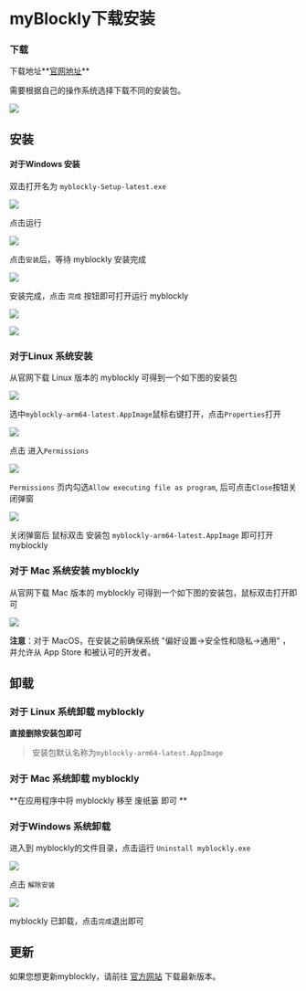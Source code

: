 # myBlockly下载安装

### 下载

下载地址**[官网地址](https://www.elephantrobotics.com/download/)**

需要根据自己的操作系统选择下载不同的安装包。



![](C:\Users\Administrator\Desktop\320gitbook截图\zh\img\download.png)



## 安装

#### 对于Windows 安装

双击打开名为 `myblockly-Setup-latest.exe`

![](C:\Users\Administrator\Desktop\320gitbook截图\zh\img\install_1.png)

点击运行

![](C:\Users\Administrator\Desktop\320gitbook截图\zh\img\install_2.png)

点击`安装`后，等待 myblockly 安装完成

![](C:\Users\Administrator\Desktop\320gitbook截图\zh\img\install_3.png)



安装完成，点击 `完成` 按钮即可打开运行 myblockly

![](C:\Users\Administrator\Desktop\320gitbook截图\zh\img\install_4.png)

![](C:\Users\Administrator\Desktop\320gitbook截图\zh\img\install_5.png)





### 对于Linux 系统安装

从官网下载 Linux 版本的 myblockly 可得到一个如下图的安装包

![](C:\Users\Administrator\Desktop\320_pi_blockly\zh\img\appimage.png)





选中`myblockly-arm64-latest.AppImage`鼠标右键打开，点击`Properties`打开

<img src="C:\Users\Administrator\Desktop\320_pi_blockly\zh\img\appimage1.png"  />



点击 进入`Permissions` 

<img src="C:\Users\Administrator\Desktop\320_pi_blockly\zh\img\appimage2.png"  />



`Permissions` 页内勾选`Allow executing file as program`, 后可点击`Close`按钮关闭弹窗

<img src="C:\Users\Administrator\Desktop\320_pi_blockly\zh\img\appimage3.png"  />



关闭弹窗后 鼠标双击 安装包 `myblockly-arm64-latest.AppImage` 即可打开 myblockly





### 对于 Mac 系统安装 myblockly

从官网下载 Mac 版本的 myblockly 可得到一个如下图的安装包，鼠标双击打开即可

![](C:\Users\Administrator\Desktop\320_pi_blockly\zh\img\mac.png)

**注意**：对于 MacOS，在安装之前确保系统 "偏好设置->安全性和隐私->通用" ，并允许从 App Store 和被认可的开发者。







## 卸载



### 对于 Linux 系统卸载 myblockly

**直接删除安装包即可**

>安装包默认名称为`myblockly-arm64-latest.AppImage`





### 对于 Mac 系统卸载 myblockly

**在应用程序中将 myblockly 移至 废纸篓 即可 **



### 对于Windows 系统卸载

进入到 myblockly的文件目录，点击运行 `Uninstall myblockly.exe` 

![](C:\Users\Administrator\Desktop\320gitbook截图\zh\img\uninstall_1.png)



点击 `解除安装`

![](C:\Users\Administrator\Desktop\320gitbook截图\zh\img\uninstall_2.png)

myblockly 已卸载，点击`完成`退出即可





## 更新

如果您想更新myblockly，请前往 [官方网站](https://www.elephantrobotics.com/downloads/) 下载最新版本。